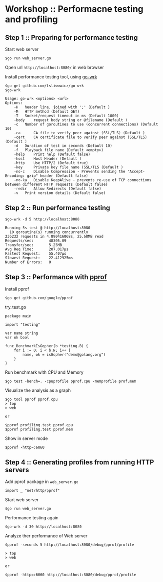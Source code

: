 # Workshop :: Performacne testing and profiling

## Step 1 :: Preparing for performance testing

Start web server

```
$go run web_server.go
```

Open url `http://localhost:8080/` in web browser

Install performance testing tool, using [go-wrk](https://github.com/tsliwowicz/go-wrk)

```
$go get github.com/tsliwowicz/go-wrk
$go-wrk

Usage: go-wrk <options> <url>
Options:
	-H 	 header line, joined with ';' (Default )
	-M 	 HTTP method (Default GET)
	-T 	 Socket/request timeout in ms (Default 1000)
	-body 	 request body string or @filename (Default )
	-c 	 Number of goroutines to use (concurrent connections) (Default 10)
	-ca 	 CA file to verify peer against (SSL/TLS) (Default )
	-cert 	 CA certificate file to verify peer against (SSL/TLS) (Default )
	-d 	 Duration of test in seconds (Default 10)
	-f 	 Playback file name (Default <empty>)
	-help 	 Print help (Default false)
	-host 	 Host Header (Default )
	-http 	 Use HTTP/2 (Default true)
	-key 	 Private key file name (SSL/TLS (Default )
	-no-c 	 Disable Compression - Prevents sending the "Accept-Encoding: gzip" header (Default false)
	-no-ka 	 Disable KeepAlive - prevents re-use of TCP connections between different HTTP requests (Default false)
	-redir 	 Allow Redirects (Default false)
	-v 	 Print version details (Default false)
```

## Step 2 :: Run performance testing

```
$go-wrk -d 5 http://localhost:8080

Running 5s test @ http://localhost:8080
  10 goroutine(s) running concurrently
236232 requests in 4.890416068s, 25.68MB read
Requests/sec:		48305.09
Transfer/sec:		5.25MB
Avg Req Time:		207.017µs
Fastest Request:	55.407µs
Slowest Request:	22.412925ms
Number of Errors:	0
```

## Step 3 :: Performance with [pprof](https://golang.org/pkg/runtime/pprof/)

Install pprof

```
$go get github.com/google/pprof
```

try_test.go

```
package main

import "testing"

var name string
var ok bool

func BenchmarkIsGopher(b *testing.B) {
	for i := 0; i < b.N; i++ {
		name, ok = isGopher("demo@golang.org")
	}
}

```

Run benchmark with CPU and Memory

```
$go test -bench=. -cpuprofile pprof.cpu -memprofile prof.mem
```

Visualize the analysis as a graph

```
$go tool pprof pprof.cpu
> top
> web

or

$pprof profiling.test pprof.cpu
$pprof profiling.test pprof.mem
```

Show in server mode

```
$pprof -http=:6060
```

## Step 4 :: Generating profiles from running HTTP servers

Add pprof package in `web_server.go`

```
import _ "net/http/pprof"
```

Start web server

```
$go run web_server.go
```

Performance testing again

```
$go-wrk -d 30 http://localhost:8080
```

Analyze ther performance of Web server

```
$pprof -seconds 5 http://localhost:8080/debug/pprof/profile

> top
> web

or

$pprof -http=:6060 http://localhost:8080/debug/pprof/profile
```
